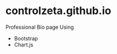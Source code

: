 # controlzeta.github.io
Professional Bio page
Using 
<ul>
  <li>Bootstrap</li>
  <li>Chart.js</li>
</ul>
